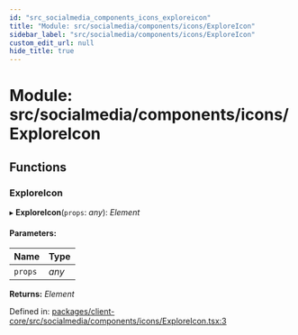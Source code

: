 ```yaml
---
id: "src_socialmedia_components_icons_exploreicon"
title: "Module: src/socialmedia/components/icons/ExploreIcon"
sidebar_label: "src/socialmedia/components/icons/ExploreIcon"
custom_edit_url: null
hide_title: true
---
```


# Module: src/socialmedia/components/icons/ExploreIcon

## Functions

### ExploreIcon

▸ **ExploreIcon**(`props`: *any*): *Element*

#### Parameters:

Name | Type |
:------ | :------ |
`props` | *any* |

**Returns:** *Element*

Defined in: [packages/client-core/src/socialmedia/components/icons/ExploreIcon.tsx:3](https://github.com/xr3ngine/xr3ngine/blob/77d12cea0/packages/client-core/src/socialmedia/components/icons/ExploreIcon.tsx#L3)
